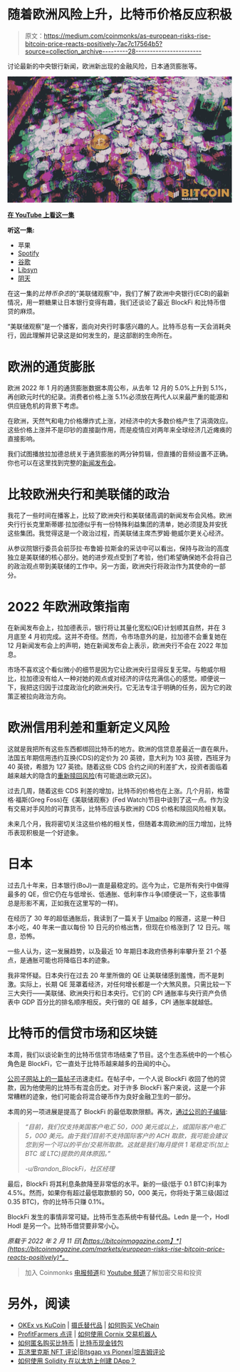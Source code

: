 # 随着欧洲风险上升，比特币价格反应积极

> 原文：<https://medium.com/coinmonks/as-european-risks-rise-bitcoin-price-reacts-positively-7ac7c17564b5?source=collection_archive---------28----------------------->

讨论最新的中央银行新闻，欧洲新出现的金融风险，日本通货膨胀等。

![](img/bd51ffe0aad9b225731c2d66cde0763e.png)

[**在 YouTube 上看这一集**](https://youtu.be/-4sZEgqySN0?t=5167)

**听这一集:**

*   苹果
*   [Spotify](https://open.spotify.com/episode/2UzfDA7ZXz0dmXP0bngsSr?si=9ef3c6b7253d4f0d)
*   [谷歌](https://podcasts.google.com/feed/aHR0cHM6Ly9mZWR3YXRjaC5saWJzeW4uY29tL3Jzcw/episode/Yjg1MGY2NTItYTQyOC00NjlkLWE4NTktZmIzNjZjZTAyYTUw?sa=X&ved=0CAUQkfYCahcKEwiAh62az_X1AhUAAAAAHQAAAAAQAQ)
*   [Libsyn](https://fedwatch.libsyn.com/european-risks-rising-fed-81)
*   [阴天](https://overcast.fm/+m2af27MwQ)

在这一集的*比特币杂志*的“美联储观察”中，我们了解了欧洲中央银行(ECB)的最新情况，用一颗糖果让日本银行变得有趣，我们还谈论了最近 BlockFi 和比特币借贷的麻烦。

“美联储观察”是一个播客，面向对央行时事感兴趣的人。比特币总有一天会消耗央行，因此理解并记录这是如何发生的，是这部剧的生命所在。

# 欧洲的通货膨胀

欧洲 2022 年 1 月的通货膨胀数据本周公布，从去年 12 月的 5.0%上升到 5.1%，再创欧元时代的纪录。消费者价格上涨 5.1%必须放在两代人以来最严重的能源和供应链危机的背景下考虑。

在欧洲，天然气和电力价格爆炸式上涨，对经济中的大多数价格产生了涓滴效应。这些价格上涨并不是印钞的直接副作用，而是疫情应对两年来全球经济几近瘫痪的直接影响。

我们试图播放拉加德总统关于通货膨胀的两分钟剪辑，但直播的音频设置不正确。你也可以在这里找到完整的[新闻发布会](https://youtu.be/vQpQ16VRx84)。

# 比较欧洲央行和美联储的政治

我花了一些时间在播客上，比较了欧洲央行和美联储高调的新闻发布会风格。欧洲央行行长克里斯蒂娜·拉加德似乎有一份特殊利益集团的清单，她必须提及并安抚这些集团。我觉得这是一个政治过程，而美联储主席杰罗姆·鲍威尔更关心经济。

从参议院银行委员会前莎拉·布鲁姆·拉斯金的采访中可以看出，保持与政治的高度独立是美联储的核心部分。她的进步观点受到了考验，他们希望确保她不会将自己的政治观点带到美联储的工作中。另一方面，欧洲央行将政治作为其使命的一部分。

# 2022 年欧洲政策指南

在新闻发布会上，拉加德表示，银行将让其量化宽松(QE)计划顺其自然，并在 3 月底至 4 月初完成。这并不奇怪。然而，令市场意外的是，拉加德不会重复她在 12 月新闻发布会上的声明，她在新闻发布会上表示，欧洲央行不会在 2022 年加息。

市场不喜欢这个看似微小的细节是因为它让欧洲央行显得反复无常。与鲍威尔相比，拉加德没有给人一种对她的观点或对经济的评估充满信心的感觉。顺便说一下，我把这归因于过度政治化的欧洲央行。它无法专注于明确的任务，因为它的政策正被拉向政治方向。

# 欧洲信用利差和重新定义风险

这就是我把所有这些东西都绑回比特币的地方。欧洲的信贷息差最近一直在飙升。法国五年期信用违约互换(CDS)的定价为 20 英镑，意大利为 103 英镑，西班牙为 40 英镑，希腊为 127 英镑。随着这些 CDS 合约之间的利差扩大，投资者面临着越来越大的隐含的[重新赎回风险](https://www.zerohedge.com/markets/if-youre-not-scared-here-lagarde-let-europes-genie-out-unintended-consequence-bottle)(有可能退出欧元区)。

过去几周，随着这些 CDS 利差的增加，比特币的价格也在上涨。几个月前，格雷格·福斯(Greg Foss)在《美联储观察》(Fed Watch)节目中谈到了这一点。作为没有交易对手风险的可靠货币，比特币应该与欧洲的 CDS 价格和赎回风险相关联。

未来几个月，我将密切关注这些价格的相关性，但随着本周欧洲的压力增加，比特币表现积极是一个好迹象。

# 日本

过去几十年来，日本银行(BoJ)一直是最稳定的。迄今为止，它是所有央行中做得最多的 QE，但它仍在与低增长、低通胀、低利率作斗争(顺便说一下，这些事情总是形影不离，正如我在这里写的一样)。

在经历了 30 年的超低通胀后，我读到了一篇关于 [Umaibo](https://archive.ph/2WVvZ) 的报道，这是一种日本小吃，40 年来一直以每份 10 日元的价格出售，但现在价格涨到了 12 日元。喘息，恐怖。

一些人认为，这一发展趋势，以及最近 10 年期日本政府债券利率攀升至 21 个基点，是通胀可能也将降临日本的迹象。

我非常怀疑。日本央行在过去 20 年里所做的 QE 让美联储感到羞愧，而不是刺激。实际上，长期 QE 笼罩着经济，对任何增长都是一个大煞风景。只需比较一下三大央行——美联储、欧洲央行和日本央行。它们的 CPI 通胀率与央行资产负债表中 GDP 百分比的排名顺序相反。央行做的 QE 越多，CPI 通胀率就越低。

# 比特币的信贷市场和区块链

本周，我们以谈论新生的比特币信贷市场结束了节目。这个生态系统中的一个核心角色是 BlockFi，它一直处于比特币越来越多的丑闻的中心。

[公司子网站上的一篇帖子](https://www.reddit.com/r/blockfi/comments/skxiei/blockfi_horrible_loan_experience_fortune_lost/)迅速走红。在帖子中，一个人说 BlockFi 收回了他的贷款，因为他使用的比特币有混合历史。对于许多 BlockFi 客户来说，这是一个非常糟糕的迹象，他们可能会将混合硬币作为良好金融卫生的一部分。

本周的另一项进展是提高了 BlockFi 的最低取款限额。再次，[通过公司的子编辑](https://www.reddit.com/r/blockfi/comments/sjnal5/comment/hvfrc7k/?utm_source=share&utm_medium=web2x&context=3):

> *“目前，我们仅支持美国客户电汇 50，000 美元或以上，或国际客户电汇 5，000 美元。由于我们目前不支持国际客户的 ACH 取款，我可能会建议您到另一个可以的平台/交易所取款。这就是我们每月提供 1 笔稳定币(加上 BTC 或 LTC)提款的具体原因。”*
> 
> *-u/Brandon_BlockFi，社区经理*

最后，BlockFi 将其利息条款降至非常低的水平。新的一级(低于 0.1 BTC)利率为 4.5%。然而，如果你有超过最低取款额的 50，000 美元，你将处于第三级(超过 0.35 BTC)，你的比特币只赚 0.1%。

BlockFi 发生的事情非常可疑。比特币生态系统中有替代品。Ledn 是一个，Hodl Hodl 是另一个。比特币借贷要非常小心。

*原载于 2022 年 2 月 11 日*[*【https://bitcoinmagazine.com】*](https://bitcoinmagazine.com/markets/european-risks-rise-bitcoin-price-reacts-positively)*。*

> 加入 Coinmonks [电报频道](https://t.me/coincodecap)和 [Youtube 频道](https://www.youtube.com/c/coinmonks/videos)了解加密交易和投资

# 另外，阅读

*   [OKEx vs KuCoin](https://coincodecap.com/okex-kucoin) | [摄氏替代品](https://coincodecap.com/celsius-alternatives) | [如何购买 VeChain](https://coincodecap.com/buy-vechain)
*   [ProfitFarmers 点评](https://coincodecap.com/profitfarmers-review) | [如何使用 Cornix 交易机器人](https://coincodecap.com/cornix-trading-bot)
*   [如何匿名购买比特币](https://coincodecap.com/buy-bitcoin-anonymously) | [比特币现金钱包](https://coincodecap.com/bitcoin-cash-wallets)
*   [瓦济里克斯 NFT 评论](https://coincodecap.com/wazirx-nft-review)|[Bitsgap vs Pionex](https://coincodecap.com/bitsgap-vs-pionex)|[坦吉姆评论](https://coincodecap.com/tangem-wallet-review)
*   [如何使用 Solidity 在以太坊上创建 DApp？](https://coincodecap.com/create-a-dapp-on-ethereum-using-solidity)
